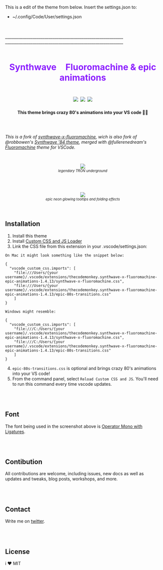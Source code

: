 This is a edit of the theme from below. Insert the settings.json to:
- ~/.config/Code/User/settings.json 












<br>
<br>
____________________________________________________________
____________________________________________________________
<br>
<br>



<h1 align="center" style="color:#8c1eff">  Synthwave <em style="color:#fff" > x</em> Fluoromachine & epic animations <br/><br/>


  <img src="https://img.shields.io/visual-studio-marketplace/i/TheCodemonkey.synthwave-x-fluoromachine-epic-animations?color=%23740c5f&logo=visualstudio&logoColor=%23740c5f&style=flat-square"/>
  <img src="https://img.shields.io/visual-studio-marketplace/d/TheCodemonkey.synthwave-x-fluoromachine-epic-animations?color=%23740c5f&logo=visualstudio&logoColor=%23740c5f&style=flat-square"/>
    <img src="https://img.shields.io/visual-studio-marketplace/last-updated/TheCodemonkey.synthwave-x-fluoromachine-epic-animations?color=%23740c5f&logo=visualstudio&logoColor=%23740c5f&style=flat-square"/>
</h1> 

<p align="center"><strong>This theme brings crazy 80's animations into your VS code 🚀🎉 </strong></p>



<br/><br/>

*This is a fork of <a href="https://github.com/webrender/synthwave-x-fluoromachine">synthwave-x-fluoromachine</a>, wich is also fork of @robbowen's [Synthwave '84 theme](https://marketplace.visualstudio.com/items?itemName=RobbOwen.synthwave-vscode), merged with @fullerenedream's [Fluoromachine](https://colorsublime.github.io/themes/FluoroMachine/) theme for VSCode.*

<br/>

<p align="center">
  <img src="https://user-images.githubusercontent.com/1646017/136690694-79e9973b-6d55-40cb-b8d1-4820d2a4ee35.gif" /><br/>
  <i style="font-size: .8em">legendary TRON underground</i>
</p>
<br/><br/>
<p align="center">
  <img src="https://user-images.githubusercontent.com/1646017/136690891-7bcca587-9489-4a40-ba78-e3b851624dd8.gif" /><br/>
  <i  style="font-size: .8em">epic neon glowing tooltips and folding effects</i>
</p>

<br/>

## Installation 

1. Install this theme  
2. Install [Custom CSS and JS Loader](https://marketplace.visualstudio.com/items?itemName=be5invis.vscode-custom-css)  
3. Link the CSS file from this extension in your .vscode/settings.json: 

```
On Mac it might look something like the snippet below:

{
  "vscode_custom_css.imports": [
    "file:///Users/{your username}/.vscode/extensions/thecodemonkey.synthwave-x-fluoromachine-epic-animations-1.4.13/synthwave-x-fluoromachine.css",
    "file:///Users/{your username}/.vscode/extensions/thecodemonkey.synthwave-x-fluoromachine-epic-animations-1.4.13/epic-80s-transitions.css"
    ]
}

Windows might resemble:

{
  "vscode_custom_css.imports": [
    "file:///C:/Users/{your username}/.vscode/extensions/thecodemonkey.synthwave-x-fluoromachine-epic-animations-1.4.13/synthwave-x-fluoromachine.css",
    "file:///C:/Users/{your username}/.vscode/extensions/thecodemonkey.synthwave-x-fluoromachine-epic-animations-1.4.13/epic-80s-transitions.css"
    ]
}
```

4. `epic-80s-transitions.css` is optional and brings crazy 80's animations into your VS code!
5. From the command panel, select `Reload Custom CSS and JS`. You'll need to run this command every time vscode updates.


<br/><br/>

## Font
The font being used in the screenshot above is [Operator Mono with Ligatures](https://github.com/kiliman/operator-mono-lig).


<br/><br/>

## Contibution
All contributions are welcome, including issues, new docs as well as updates and tweaks, blog posts, workshops, and more.



<br/><br/>

## Contact
Write me on <a href="https://twitter.com/chillya">twitter</a>.


<br/><br/>

## License
i ❤️ MIT
